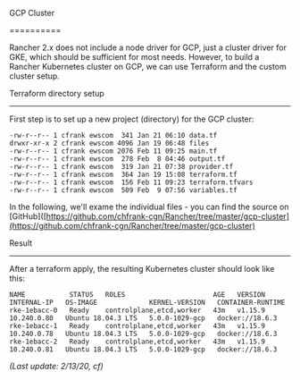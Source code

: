 GCP Cluster

==========

Rancher 2.x does not include a node driver for GCP, just a cluster driver for GKE, which should be sufficient for most needs. However, to build a Rancher Kubernetes cluster on GCP, we can use Terraform and the custom cluster setup.



Terraform directory setup

---

First step is to set up a new project (directory) for the GCP cluster:

```
-rw-r--r-- 1 cfrank ewscom  341 Jan 21 06:10 data.tf
drwxr-xr-x 2 cfrank ewscom 4096 Jan 19 06:48 files
-rw-r--r-- 1 cfrank ewscom 2076 Feb 11 09:25 main.tf
-rw-r--r-- 1 cfrank ewscom  278 Feb  8 04:46 output.tf
-rw-r--r-- 1 cfrank ewscom  319 Jan 21 07:38 provider.tf
-rw-r--r-- 1 cfrank ewscom  364 Jan 19 15:08 terraform.tf
-rw-r--r-- 1 cfrank ewscom  156 Feb 11 09:23 terraform.tfvars
-rw-r--r-- 1 cfrank ewscom  509 Feb  9 07:56 variables.tf
```

In the following, we'll exame the individual files - you can find the source on [GitHub]([https://github.com/chfrank-cgn/Rancher/tree/master/gcp-cluster](https://github.com/chfrank-cgn/Rancher/tree/master/gcp-cluster)



Result

---

After a terraform apply, the resulting Kubernetes cluster should look like this:

```
NAME           STATUS   ROLES                      AGE   VERSION   INTERNAL-IP   OS-IMAGE             KERNEL-VERSION   CONTAINER-RUNTIME
rke-1ebacc-0   Ready    controlplane,etcd,worker   43m   v1.15.9   10.240.0.80   Ubuntu 18.04.3 LTS   5.0.0-1029-gcp   docker://18.6.3
rke-1ebacc-1   Ready    controlplane,etcd,worker   43m   v1.15.9   10.240.0.78   Ubuntu 18.04.3 LTS   5.0.0-1029-gcp   docker://18.6.3
rke-1ebacc-2   Ready    controlplane,etcd,worker   43m   v1.15.9   10.240.0.81   Ubuntu 18.04.3 LTS   5.0.0-1029-gcp   docker://18.6.3
```



*(Last update: 2/13/20, cf)*






